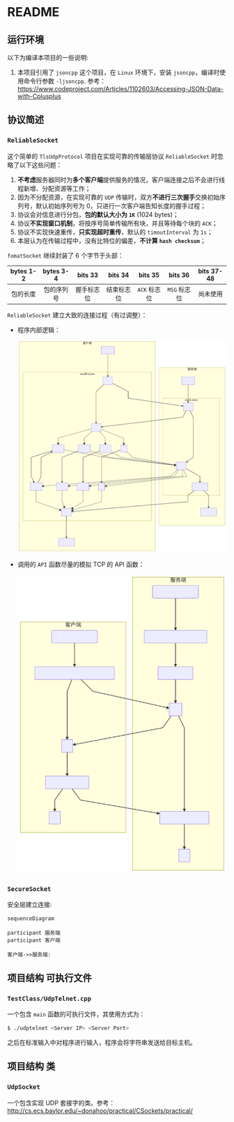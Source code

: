 

# README

## 运行环境

以下为编译本项目的一些说明:

1. 本项目引用了 `jsoncpp` 这个项目，在 `Linux` 环境下，安装 `jsoncpp`，编译时使用命令行参数 `-ljsoncpp`. 参考：<https://www.codeproject.com/Articles/1102603/Accessing-JSON-Data-with-Cplusplus>

## 协议简述

### `ReliableSocket`

这个简单的 `TlsUdpProtocol` 项目在实现可靠的传输层协议 `ReliableSocket` 时忽略了以下这些问题：

1. **不考虑**服务器同时为**多个客户端**提供服务的情况，客户端连接之后不会进行线程新增、分配资源等工作；
2. 因为不分配资源，在实现可靠的 `UDP` 传输时，双方**不进行三次握手**交换初始序列号，默认初始序列号为 0，只进行一次客户端告知长度的握手过程；
3. 协议会对信息进行分包，**包的默认大小为 `1K`** (1024 bytes)；
4. 协议**不实现窗口机制**，将按序号简单传输所有块，并且等待每个块的 `ACK`；
5. 协议不实现快速重传，**只实现超时重传**，默认的 `timoutInterval` 为 `1s`；
6. 本层认为在传输过程中，没有比特位的偏差，**不计算 `hash checksum`**；

`fomatSocket` 继续封装了 6 个字节于头部：

| bytes 1-2 | bytes 3-4  |  bits 33   |  bits 34   |   bits 35    |   bits 36    | bits 37-48 |
| :-------: | :--------: | :--------: | :--------: | :----------: | :----------: | :--------: |
| 包的长度  | 包的序列号 | 握手标志位 | 结束标志位 | `ACK` 标志位 | `MSG` 标志位 |  尚未使用  |

`ReliableSocket` 建立大致的连接过程（有过调整）：

- 程序内部逻辑：

  ![ReliableSocket](./ReliableSocket.svg)

- 调用的 `API` 函数尽量的模拟 TCP 的 API 函数：

  ![ReliableSocketAPI](./ReliableSocketAPI.svg)

### `SecureSocket`

安全层建立连接:

```mermaid
sequenceDiagram

participant 服务端
participant 客户端

客户端->>服务端: 
```

## 项目结构 可执行文件

### `TestClass/UdpTelnet.cpp`

一个包含 `main` 函数的可执行文件，其使用方式为：

```bash
$ ./udptelnet <Server IP> <Server Port>
```

之后在标准输入中对程序进行输入，程序会将字符串发送给目标主机。

## 项目结构 类

### `UdpSocket`

一个包含实现 UDP 套接字的类。参考：http://cs.ecs.baylor.edu/~donahoo/practical/CSockets/practical/